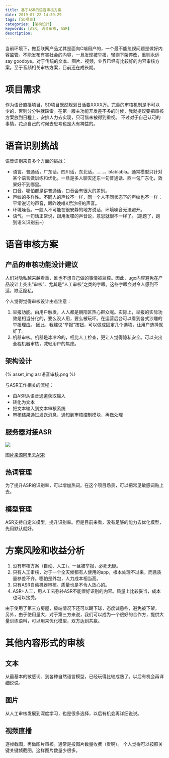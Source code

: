 ```yaml
---
title: 基于ASR的语音审核方案
date: 2019-07-22 14:39:29
tags: [SD项目]
categories: [架构设计]
keywords: [ASR, 语音审核, ASR]
description:
---
```


当前环境下，做互联网产品尤其是面向C端用户的，一个最不能忽视问题是做好内容监管。不能发布有害社会的内容，一旦发现被举报，轻则下架停改，重则永远say goodbye。对于传统的文本、图片、视频，业界已经有比较好的内容审核方案。至于音频相关审核方案，目前还在成长期。

# 项目需求

作为语音直播项目，SD项目既然规划日活要XXXX万。完善的审核机制是不可以少的，否则分分钟就踩雷。在第一版主功能开发差不多的时候，我就提议要把审核方案放到日程上，安排人力去实现，只可惜未被得到重视。
不过对于自己认可的事情，花点自己的时候去思考也是大有裨益的。

# 语音识别挑战

语音识别来自多个方面的挑战：
- 语言。普通话，广东话，四川话，东北话，……，blablabla。通常模型只针对某个语言做训练和优化。一旦是多人聊天还东一句普通话、西一句广东化，效果好不到哪里。
- 口音。哪怕都是讲普通话，口音会有很大的差别。
- 声纹的多样性。不同人的声纹不一样，同一个人不同状态下的声纹也不一样：平常说话的声音，跟昨晚唱K后沙哑的声音。
- 环境噪音。一般人不可能在很安静的地方说话，环境噪音无法避开。
- 语气。一句话正常说，跟用发喋的声音说，意思就很不一样了。（跑题了，跑到语义识别去~）

# 语音审核方案

## 产品的审核功能设计建议

人们对隐私越来越看重，谁也不想自己做的事情被监控。因此，ugc内容避免在产品设计上突出“审核”、尤其是“人工审核”之类的字眼。这些字眼会对令人感到不适，缺乏隐私。

个人觉得觉得审核设计由点注意：
1. 举报功能。由用户触发，人人都是朝阳区热心群众呢。实际上，举报的实际功效是相当分化的，要么没人用，要么被玩坏。在运营后台可以看到各式沙雕的举报理由。
因此，我建议“举报”按钮，可以做成固定几个选项，让用户选择就好了。
2. 机器审核。机器是冰冷冷的，相比人工检查，更让人觉得隐私安全。可以突出全程机器审核，减轻用户的焦虑。

## 架构设计

{% asset_img asr语音审核.png %}

与ASR工作相关的流程：
- 由ASR从语音通道获取输入
- 转化为文本
- 把文本输入到文本审核系统
- 审核结果通过发送消息，通知到审核控制模块，再做处理

## 服务器对接ASR

![](http://docs-aliyun.cn-hangzhou.oss.aliyun-inc.com/assets/pic/84442/cn_zh/1558427378727/SpeechRecognizer.png)

[图片来源阿里云ASR](http://docs-aliyun.cn-hangzhou.oss.aliyun-inc.com/assets/pic/84442/cn_zh/1558427378727/SpeechRecognizer.png)

## 热词管理

为了提升ASR的识别率，可以增加热词。在这个项目场景，可以把常见敏感词贴上去。

## 模型管理

ASR支持自定义模型，提升识别率。但是目前来看，没有足够的能力去优化模型，先用默认就好。

# 方案风险和收益分析

1. 没有审核方案（自动、人工）。一旦被举报，必死无疑。
2. 只有人工审核，对于一个全天候都有人使用的app，根本处理不过来，而且质量参差不齐。哪怕是外包，人力成本相当高。
3. 只有ASR自动机器审核。质量也是不令人放心的。
4. ASR+人工，用人工去弥补ASR不能很好识别的内容。质量上比较妥当，成本也可以接受。

由于使用了第三方房屋，极端情况下还可以踢下球，态度诚恳些，避免被下架。
另外，由于使用量大，对于第三方来说，我们可以成为一个很好的合作方，提供大量训练语料，可以用来优化模型，双方达到共赢。

# 其他内容形式的审核

## 文本

从最基本的敏感词、到各种自然语言模型，已经玩得比较成熟了。以后有机会再详细说说。

## 图片

从人工审核发展到深度学习，也是很多选择，以后有机会再详细说说。

## 视频直播

逐帧截图，再做图片审核。通常是按图片数量收费（贵啊）。
个人觉得可以按照关键关键帧截图，这样图片数量少很多。
